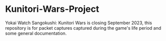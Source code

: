 # Kunitori-Wars-Project
Yokai Watch Sangokushi: Kunitori Wars is closing September 2023, this repository is for packet captures captured during the game's life period and some general documentation.
